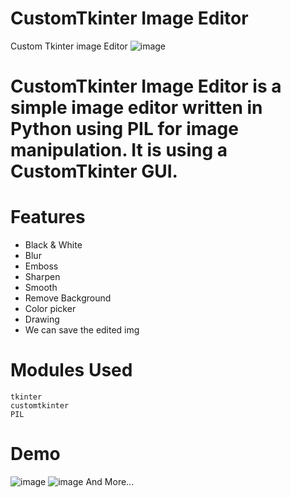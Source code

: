 # CustomTkinter Image Editor
Custom Tkinter image Editor 
![image](https://github.com/Dinesh-kumar-M-2002/Tkinter-Image-Editor/assets/101576150/c65e8dfc-bd91-4403-abf9-d63c4b4f5e31)

# CustomTkinter Image Editor is a simple image editor written in Python using PIL for image manipulation. It is using a CustomTkinter GUI.

# Features
- Black & White
- Blur
- Emboss
- Sharpen
- Smooth
- Remove Background
- Color picker
- Drawing
- We can save the edited img

# Modules Used
```
tkinter 
customtkinter
PIL

```

# Demo
![image](https://github.com/Dinesh-kumar-M-2002/Tkinter-Image-Editor/assets/101576150/33ac1e62-8301-4f76-9285-b64027b5de38)
![image](https://github.com/Dinesh-kumar-M-2002/Tkinter-Image-Editor/assets/101576150/ec36dc8b-c1f9-41e5-ae63-a1c27f75c541)
And More...

